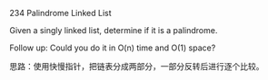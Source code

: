 234 Palindrome Linked List

Given a singly linked list, determine if it is a palindrome.

Follow up:
Could you do it in O(n) time and O(1) space?

思路：使用快慢指针，把链表分成两部分，一部分反转后进行逐个比较。